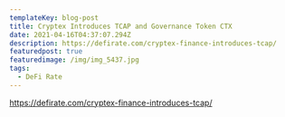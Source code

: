 ```yaml
---
templateKey: blog-post
title: Cryptex Introduces TCAP and Governance Token CTX
date: 2021-04-16T04:37:07.294Z
description: https://defirate.com/cryptex-finance-introduces-tcap/
featuredpost: true
featuredimage: /img/img_5437.jpg
tags:
  - DeFi Rate
---
```

https://defirate.com/cryptex-finance-introduces-tcap/